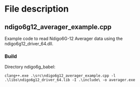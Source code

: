# File description

## ndigo6g12_averager_example.cpp
Example code to read Ndigo6G-12 Averager data using the ndigo6g12_driver_64.dll.

### Build
Directory ndigo6g_babel:
```
clang++.exe .\src\ndigo6g12_averager_example.cpp -l .\libs\ndigo6g12_driver_64.lib -I .\include\ -o averager.exe
```
